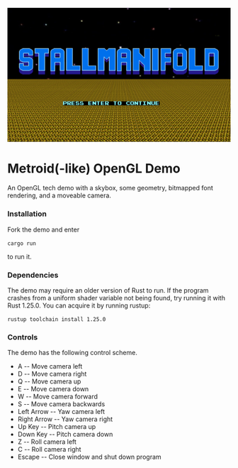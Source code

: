 ![Title Screen](readme.png)
# Metroid(-like) OpenGL Demo
An OpenGL tech demo with a skybox, some geometry, bitmapped font rendering, and a moveable camera.

### Installation
Fork the demo and enter
```
cargo run
```
to run it.

### Dependencies
The demo may require an older version of Rust to run. If the program crashes from a uniform shader variable not being found, try running it with Rust 1.25.0. You can acquire it by running rustup:
```
rustup toolchain install 1.25.0
```

### Controls
The demo has the following control scheme.
* A -- Move camera left
* D -- Move camera right
* Q -- Move camera up
* E -- Move camera down
* W -- Move camera forward
* S -- Move camera backwards
* Left Arrow -- Yaw camera left
* Right Arrow -- Yaw camera right
* Up Key -- Pitch camera up
* Down Key -- Pitch camera down
* Z -- Roll camera left
* C -- Roll camera right
* Escape -- Close window and shut down program
